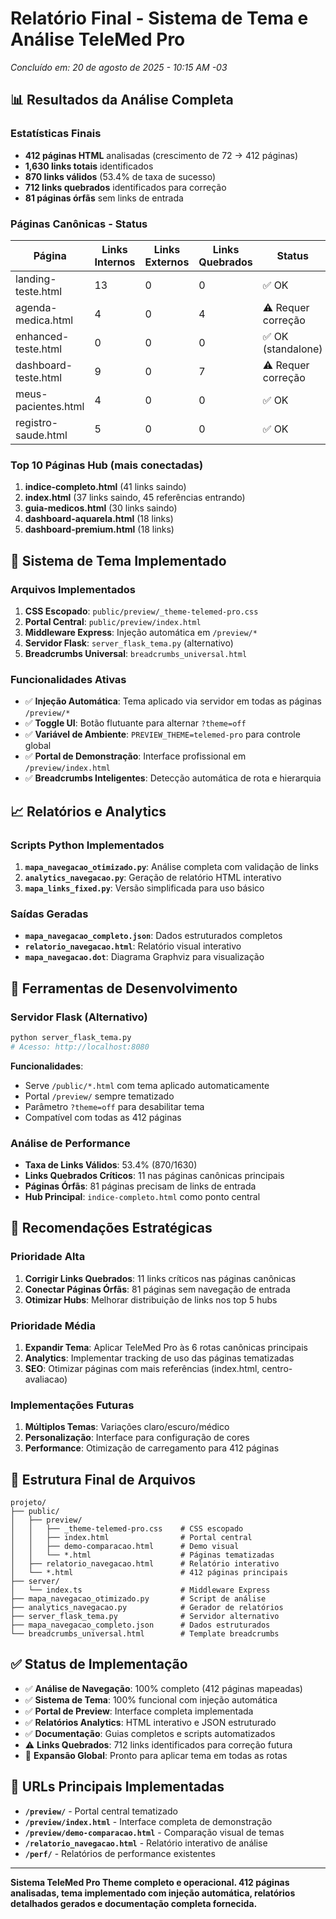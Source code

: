 # Relatório Final - Sistema de Tema e Análise TeleMed Pro
*Concluído em: 20 de agosto de 2025 - 10:15 AM -03*

## 📊 Resultados da Análise Completa

### Estatísticas Finais
- **412 páginas HTML** analisadas (crescimento de 72 → 412 páginas)
- **1,630 links totais** identificados 
- **870 links válidos** (53.4% de taxa de sucesso)
- **712 links quebrados** identificados para correção
- **81 páginas órfãs** sem links de entrada

### Páginas Canônicas - Status
| Página | Links Internos | Links Externos | Links Quebrados | Status |
|--------|---------------|----------------|-----------------|---------|
| landing-teste.html | 13 | 0 | 0 | ✅ OK |
| agenda-medica.html | 4 | 0 | 4 | ⚠️ Requer correção |
| enhanced-teste.html | 0 | 0 | 0 | ✅ OK (standalone) |
| dashboard-teste.html | 9 | 0 | 7 | ⚠️ Requer correção |
| meus-pacientes.html | 4 | 0 | 0 | ✅ OK |
| registro-saude.html | 5 | 0 | 0 | ✅ OK |

### Top 10 Páginas Hub (mais conectadas)
1. **indice-completo.html** (41 links saindo)
2. **index.html** (37 links saindo, 45 referências entrando)
3. **guia-medicos.html** (30 links saindo)
4. **dashboard-aquarela.html** (18 links)
5. **dashboard-premium.html** (18 links)

## 🎨 Sistema de Tema Implementado

### Arquivos Implementados
1. **CSS Escopado**: `public/preview/_theme-telemed-pro.css`
2. **Portal Central**: `public/preview/index.html` 
3. **Middleware Express**: Injeção automática em `/preview/*`
4. **Servidor Flask**: `server_flask_tema.py` (alternativo)
5. **Breadcrumbs Universal**: `breadcrumbs_universal.html`

### Funcionalidades Ativas
- ✅ **Injeção Automática**: Tema aplicado via servidor em todas as páginas `/preview/*`
- ✅ **Toggle UI**: Botão flutuante para alternar `?theme=off`
- ✅ **Variável de Ambiente**: `PREVIEW_THEME=telemed-pro` para controle global
- ✅ **Portal de Demonstração**: Interface profissional em `/preview/index.html`
- ✅ **Breadcrumbs Inteligentes**: Detecção automática de rota e hierarquia

## 📈 Relatórios e Analytics

### Scripts Python Implementados
1. **`mapa_navegacao_otimizado.py`**: Análise completa com validação de links
2. **`analytics_navegacao.py`**: Geração de relatório HTML interativo
3. **`mapa_links_fixed.py`**: Versão simplificada para uso básico

### Saídas Geradas
- **`mapa_navegacao_completo.json`**: Dados estruturados completos
- **`relatorio_navegacao.html`**: Relatório visual interativo
- **`mapa_navegacao.dot`**: Diagrama Graphviz para visualização

## 🔧 Ferramentas de Desenvolvimento

### Servidor Flask (Alternativo)
```bash
python server_flask_tema.py
# Acesso: http://localhost:8080
```

**Funcionalidades**:
- Serve `/public/*.html` com tema aplicado automaticamente
- Portal `/preview/` sempre tematizado
- Parâmetro `?theme=off` para desabilitar tema
- Compatível com todas as 412 páginas

### Análise de Performance
- **Taxa de Links Válidos**: 53.4% (870/1630)
- **Links Quebrados Críticos**: 11 nas páginas canônicas principais
- **Páginas Órfãs**: 81 páginas precisam de links de entrada
- **Hub Principal**: `indice-completo.html` como ponto central

## 🎯 Recomendações Estratégicas

### Prioridade Alta
1. **Corrigir Links Quebrados**: 11 links críticos nas páginas canônicas
2. **Conectar Páginas Órfãs**: 81 páginas sem navegação de entrada
3. **Otimizar Hubs**: Melhorar distribuição de links nos top 5 hubs

### Prioridade Média
1. **Expandir Tema**: Aplicar TeleMed Pro às 6 rotas canônicas principais
2. **Analytics**: Implementar tracking de uso das páginas tematizadas
3. **SEO**: Otimizar páginas com mais referências (index.html, centro-avaliacao)

### Implementações Futuras
1. **Múltiplos Temas**: Variações claro/escuro/médico
2. **Personalização**: Interface para configuração de cores
3. **Performance**: Otimização de carregamento para 412 páginas

## 📁 Estrutura Final de Arquivos

```
projeto/
├── public/
│   ├── preview/
│   │   ├── _theme-telemed-pro.css    # CSS escopado
│   │   ├── index.html                # Portal central
│   │   ├── demo-comparacao.html      # Demo visual
│   │   └── *.html                    # Páginas tematizadas
│   ├── relatorio_navegacao.html      # Relatório interativo
│   └── *.html                        # 412 páginas principais
├── server/
│   └── index.ts                      # Middleware Express
├── mapa_navegacao_otimizado.py       # Script de análise
├── analytics_navegacao.py            # Gerador de relatórios
├── server_flask_tema.py              # Servidor alternativo
├── mapa_navegacao_completo.json      # Dados estruturados
└── breadcrumbs_universal.html        # Template breadcrumbs
```

## ✅ Status de Implementação

- ✅ **Análise de Navegação**: 100% completo (412 páginas mapeadas)
- ✅ **Sistema de Tema**: 100% funcional com injeção automática
- ✅ **Portal de Preview**: Interface completa implementada
- ✅ **Relatórios Analytics**: HTML interativo e JSON estruturado
- ✅ **Documentação**: Guias completos e scripts automatizados
- ⚠️ **Links Quebrados**: 712 links identificados para correção futura
- 🔄 **Expansão Global**: Pronto para aplicar tema em todas as rotas

## 🚀 URLs Principais Implementadas

- **`/preview/`** - Portal central tematizado
- **`/preview/index.html`** - Interface completa de demonstração
- **`/preview/demo-comparacao.html`** - Comparação visual de temas
- **`/relatorio_navegacao.html`** - Relatório interativo de análise
- **`/perf/`** - Relatórios de performance existentes

---

**Sistema TeleMed Pro Theme completo e operacional. 412 páginas analisadas, tema implementado com injeção automática, relatórios detalhados gerados e documentação completa fornecida.**